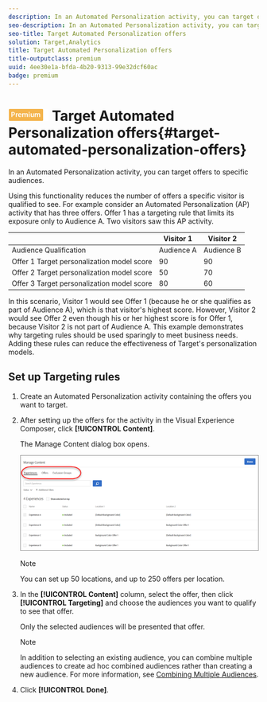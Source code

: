 ```yaml
---
description: In an Automated Personalization activity, you can target offers to specific audiences.
seo-description: In an Automated Personalization activity, you can target offers to specific audiences.
seo-title: Target Automated Personalization offers
solution: Target,Analytics
title: Target Automated Personalization offers
title-outputclass: premium
uuid: 4ee30e1a-bfda-4b20-9313-99e32dcf60ac
badge: premium
---
```


# ![PREMIUM](/help/assets/premium.png) Target Automated Personalization offers{#target-automated-personalization-offers}

In an Automated Personalization activity, you can target offers to specific audiences.

 Using this functionality reduces the number of offers a specific visitor is qualified to see. For example consider an Automated Personalization (AP) activity that has three offers. Offer 1 has a targeting rule that limits its exposure only to Audience A. Two visitors saw this AP activity.

| | Visitor 1 | Visitor 2 |
|--- |--- |--- |
|Audience Qualification|Audience A|Audience B|
|Offer 1 Target personalization model score|90|90|
|Offer 2 Target personalization model score|50|70|
|Offer 3 Target personalization model score|80|60|

In this scenario, Visitor 1 would see Offer 1 (because he or she qualifies as part of Audience A), which is that visitor's highest score. However, Visitor 2 would see Offer 2 even though his or her highest score is for Offer 1, because Visitor 2 is not part of Audience A. This example demonstrates why targeting rules should be used sparingly to meet business needs. Adding these rules can reduce the effectiveness of Target's personalization models.

## Set up Targeting rules 

1. Create an Automated Personalization activity containing the offers you want to target.
1. After setting up the offers for the activity in the Visual Experience Composer, click **[!UICONTROL Content]**.

   The Manage Content dialog box opens.

   ![](assets/ap_content.png)

   >[!NOTE]
   >
   >You can set up 50 locations, and up to 250 offers per location.

1. In the **[!UICONTROL Content]** column, select the offer, then click **[!UICONTROL Targeting]** and choose the audiences you want to qualify to see that offer.

   Only the selected audiences will be presented that offer.

   >[!NOTE]
   >
   >In addition to selecting an existing audience, you can combine multiple audiences to create ad hoc combined audiences rather than creating a new audience. For more information, see [Combining Multiple Audiences](../../c-target/combining-multiple-audiences.md#concept_A7386F1EA4394BD2AB72399C225981E5).

1. Click **[!UICONTROL Done]**.
